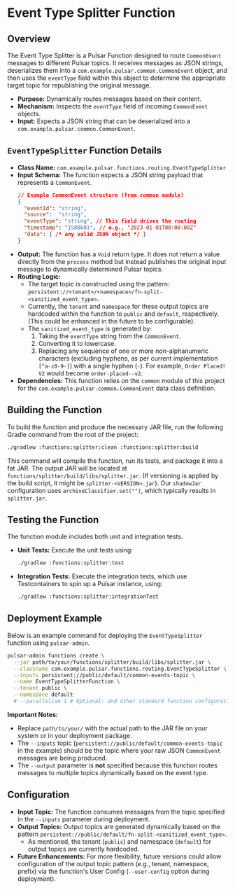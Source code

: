 # Event Type Splitter Function

## Overview

The Event Type Splitter is a Pulsar Function designed to route `CommonEvent` messages to different Pulsar topics. It receives messages as JSON strings, deserializes them into a `com.example.pulsar.common.CommonEvent` object, and then uses the `eventType` field within this object to determine the appropriate target topic for republishing the original message.

-   **Purpose:** Dynamically routes messages based on their content.
-   **Mechanism:** Inspects the `eventType` field of incoming `CommonEvent` objects.
-   **Input:** Expects a JSON string that can be deserialized into a `com.example.pulsar.common.CommonEvent`.

## `EventTypeSplitter` Function Details

-   **Class Name:** `com.example.pulsar.functions.routing.EventTypeSplitter`
-   **Input Schema:** The function expects a JSON string payload that represents a `CommonEvent`.
    ```json
    // Example CommonEvent structure (from common module)
    {
      "eventId": "string",
      "source":  "string",
      "eventType": "string", // This field drives the routing
      "timestamp": "ISO8601", // e.g., "2023-01-01T00:00:00Z"
      "data": { /* any valid JSON object */ }
    }
    ```
-   **Output:** The function has a `Void` return type. It does not return a value directly from the `process` method but instead publishes the original input message to dynamically determined Pulsar topics.
-   **Routing Logic:**
    -   The target topic is constructed using the pattern: `persistent://<tenant>/<namespace>/fn-split-<sanitized_event_type>`.
    -   Currently, the `tenant` and `namespace` for these output topics are hardcoded within the function to `public` and `default`, respectively. (This could be enhanced in the future to be configurable).
    -   The `sanitized_event_type` is generated by:
        1.  Taking the `eventType` string from the `CommonEvent`.
        2.  Converting it to lowercase.
        3.  Replacing any sequence of one or more non-alphanumeric characters (excluding hyphens, as per current implementation `[^a-z0-9-]`) with a single hyphen (`-`). For example, `Order Placed! V2` would become `order-placed--v2`.
-   **Dependencies:** This function relies on the `common` module of this project for the `com.example.pulsar.common.CommonEvent` data class definition.

## Building the Function

To build the function and produce the necessary JAR file, run the following Gradle command from the root of the project:

```bash
./gradlew :functions:splitter:clean :functions:splitter:build
```

This command will compile the function, run its tests, and package it into a fat JAR.
The output JAR will be located at `functions/splitter/build/libs/splitter.jar`. (If versioning is applied by the build script, it might be `splitter-<VERSION>.jar`). Our `shadowJar` configuration uses `archiveClassifier.set("")`, which typically results in `splitter.jar`.

## Testing the Function

The function module includes both unit and integration tests.

-   **Unit Tests:** Execute the unit tests using:
    ```bash
    ./gradlew :functions:splitter:test
    ```
-   **Integration Tests:** Execute the integration tests, which use Testcontainers to spin up a Pulsar instance, using:
    ```bash
    ./gradlew :functions:splitter:integrationTest
    ```

## Deployment Example

Below is an example command for deploying the `EventTypeSplitter` function using `pulsar-admin`.

```bash
pulsar-admin functions create \
  --jar path/to/your/functions/splitter/build/libs/splitter.jar \
  --classname com.example.pulsar.functions.routing.EventTypeSplitter \
  --inputs persistent://public/default/common-events-topic \
  --name EventTypeSplitterFunction \
  --tenant public \
  --namespace default
  # --parallelism 1 # Optional: and other standard function configurations
```

**Important Notes:**
-   Replace `path/to/your/` with the actual path to the JAR file on your system or in your deployment package.
-   The `--inputs` topic (`persistent://public/default/common-events-topic` in the example) should be the topic where your raw JSON `CommonEvent` messages are being produced.
-   The `--output` parameter is **not** specified because this function routes messages to multiple topics dynamically based on the event type.

## Configuration

-   **Input Topic:** The function consumes messages from the topic specified in the `--inputs` parameter during deployment.
-   **Output Topics:** Output topics are generated dynamically based on the pattern `persistent://public/default/fn-split-<sanitized_event_type>`.
    -   As mentioned, the tenant (`public`) and namespace (`default`) for output topics are currently hardcoded.
-   **Future Enhancements:** For more flexibility, future versions could allow configuration of the output topic pattern (e.g., tenant, namespace, prefix) via the function's User Config (`--user-config` option during deployment).
